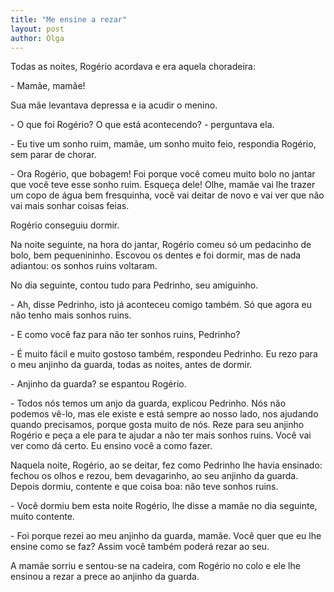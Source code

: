```yaml
---
title: "Me ensine a rezar"
layout: post
author: Olga
---
```


Todas as noites, Rogério acordava e era aquela choradeira:

\- Mamãe, mamãe!

Sua mãe levantava depressa e ia acudir o menino. 

\- O que foi Rogério? O que está acontecendo? - perguntava ela.

\- Eu tive um sonho ruim, mamãe, um sonho muito feio, respondia
Rogério, sem parar de chorar.

\- Ora Rogério, que bobagem! Foi porque você comeu muito bolo no jantar
que você teve esse sonho ruim. Esqueça dele! Olhe, mamãe vai lhe
trazer um copo de água bem fresquinha, você vai deitar de novo e vai
ver que não vai mais sonhar coisas feias.

Rogério conseguiu dormir.

Na noite seguinte, na hora do jantar, Rogério comeu só um pedacinho de
bolo, bem pequenininho. Escovou os dentes e foi dormir, mas de nada
adiantou: os sonhos ruins voltaram.

No dia seguinte, contou tudo para Pedrinho, seu amiguinho.

\- Ah, disse Pedrinho, isto já aconteceu comigo também. Só que agora
eu não tenho mais sonhos ruins.

\- E como você faz para não ter sonhos ruins, Pedrinho?

\- É muito fácil e muito gostoso também, respondeu Pedrinho. Eu rezo
para o meu anjinho da guarda, todas as noites, antes de dormir.

\- Anjinho da guarda? se espantou Rogério.

\- Todos nós temos um anjo da guarda, explicou Pedrinho. Nós não
podemos vê-lo, mas ele existe e está sempre ao nosso lado, nos
ajudando quando precisamos, porque gosta muito de nós. Reze para seu
anjinho Rogério e peça a ele para te ajudar a não ter mais sonhos
ruins. Você vai ver como dá certo. Eu ensino você a como fazer.

Naquela noite, Rogério, ao se deitar, fez como Pedrinho lhe havia
ensinado: fechou os olhos e rezou, bem devagarinho, ao seu anjinho da
guarda. Depois dormiu, contente e que coisa boa: não teve sonhos
ruins.

\- Você dormiu bem esta noite Rogério, lhe disse a mamãe no dia
seguinte, muito contente.

\- Foi porque rezei ao meu anjinho da guarda, mamãe. Você quer que eu
lhe ensine como se faz? Assim você também poderá rezar ao seu.

A mamãe sorriu e sentou-se na cadeira, com Rogério no colo e ele lhe
ensinou a rezar a prece ao anjinho da guarda.
